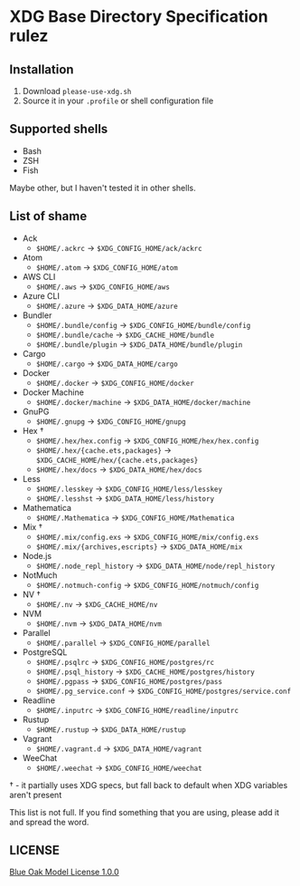 # XDG Base Directory Specification rulez

## Installation

1. Download `please-use-xdg.sh`
2. Source it in your `.profile` or shell configuration file

## Supported shells

- Bash
- ZSH
- Fish

Maybe other, but I haven't tested it in other shells.

## List of shame

- Ack
  + `$HOME/.ackrc` -> `$XDG_CONFIG_HOME/ack/ackrc`
- Atom
  + `$HOME/.atom` -> `$XDG_CONFIG_HOME/atom`
- AWS CLI
  + `$HOME/.aws` -> `$XDG_CONFIG_HOME/aws`
- Azure CLI
  + `$HOME/.azure` -> `$XDG_DATA_HOME/azure`
- Bundler
  + `$HOME/.bundle/config` -> `$XDG_CONFIG_HOME/bundle/config`
  + `$HOME/.bundle/cache` -> `$XDG_CACHE_HOME/bundle`
  + `$HOME/.bundle/plugin` -> `$XDG_DATA_HOME/bundle/plugin`
- Cargo
  + `$HOME/.cargo` -> `$XDG_DATA_HOME/cargo`
- Docker
  + `$HOME/.docker` -> `$XDG_CONFIG_HOME/docker`
- Docker Machine
  + `$HOME/.docker/machine` -> `$XDG_DATA_HOME/docker/machine`
- GnuPG
  + `$HOME/.gnupg` -> `$XDG_CONFIG_HOME/gnupg`
- Hex †
  + `$HOME/.hex/hex.config` -> `$XDG_CONFIG_HOME/hex/hex.config`
  + `$HOME/.hex/{cache.ets,packages}` -> `$XDG_CACHE_HOME/hex/{cache.ets,packages}`
  + `$HOME/.hex/docs` -> `$XDG_DATA_HOME/hex/docs`
- Less
  + `$HOME/.lesskey` -> `$XDG_CONFIG_HOME/less/lesskey`
  + `$HOME/.lesshst` -> `$XDG_DATA_HOME/less/history`
- Mathematica
  + `$HOME/.Mathematica` -> `$XDG_CONFIG_HOME/Mathematica`
- Mix †
  + `$HOME/.mix/config.exs` -> `$XDG_CONFIG_HOME/mix/config.exs`
  + `$HOME/.mix/{archives,escripts}` -> `$XDG_DATA_HOME/mix`
- Node.js
  + `$HOME/.node_repl_history` -> `$XDG_DATA_HOME/node/repl_history`
- NotMuch
  + `$HOME/.notmuch-config` -> `$XDG_CONFIG_HOME/notmuch/config`
- NV †
  + `$HOME/.nv` -> `$XDG_CACHE_HOME/nv`
- NVM
  + `$HOME/.nvm` -> `$XDG_DATA_HOME/nvm`
- Parallel
  + `$HOME/.parallel` -> `$XDG_CONFIG_HOME/parallel`
- PostgreSQL
  + `$HOME/.psqlrc` -> `$XDG_CONFIG_HOME/postgres/rc`
  + `$HOME/.psql_history` -> `$XDG_CACHE_HOME/postgres/history`
  + `$HOME/.pgpass` -> `$XDG_CONFIG_HOME/postgres/pass`
  + `$HOME/.pg_service.conf` -> `$XDG_CONFIG_HOME/postgres/service.conf`
- Readline
  + `$HOME/.inputrc` -> `$XDG_CONFIG_HOME/readline/inputrc`
- Rustup
  + `$HOME/.rustup` -> `$XDG_DATA_HOME/rustup`
- Vagrant
  + `$HOME/.vagrant.d` -> `$XDG_DATA_HOME/vagrant`
- WeeChat
  + `$HOME/.weechat` -> `$XDG_CONFIG_HOME/weechat`

† - it partially uses XDG specs, but fall back to default when XDG variables
aren't present

This list is not full. If you find something that you are using, please add it
and spread the word.

## LICENSE

[Blue Oak Model License 1.0.0](https://blueoakcouncil.org/license/1.0.0)
